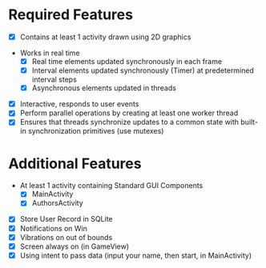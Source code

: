 # Required Features

- [x] Contains at least 1 activity drawn using 2D graphics
- Works in real time
    - [x] Real time elements updated synchronously in each frame
    - [x] Interval elements updated synchronously (Timer) at predetermined interval steps
    - [x] Asynchronous elements updated in threads
- [x] Interactive, responds to user events
- [x] Perform parallel operations by creating at least one worker thread
- [x] Ensures that threads synchronize updates to a common state with built-in synchronization primitives (use mutexes)

# Additional Features
- At least 1 activity containing Standard GUI Components 
    - [x] MainActivity
    - [x] AuthorsActivity
- [x] Store User Record in SQLite
- [x] Notifications on Win
- [x] Vibrations on out of bounds
- [x] Screen always on (in GameView)
- [x] Using intent to pass data (input your name, then start, in MainActivity)
